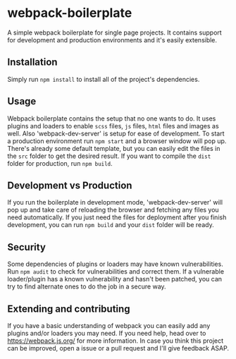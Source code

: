 # webpack-boilerplate

A simple webpack boilerplate for single page projects. It contains support for
development and production environments and it's easily extensible.

## Installation

Simply run `npm install` to install all of the project's dependencies.

## Usage

Webpack boilerplate contains the setup that no one wants to do. It uses plugins
and loaders to enable `scss` files, `js` files, `html` files and images as well.
Also 'webpack-dev-server' is setup for ease of development. To start a production
environment run `npm start` and a browser window will pop up. There's already
some default template, but you can easily edit the files in the `src` folder to
get the desired result. If you want to compile the `dist` folder for production,
run `npm build`.

## Development vs Production

If you run the boilerplate in development mode, 'webpack-dev-server' will pop up
and take care of reloading the browser and fetching any files you need
automatically. If you just need the files for deployment after you finish
development, you can run `npm build` and your `dist` folder will be ready.

## Security

Some dependencies of plugins or loaders may have known vulnerabilities. Run
`npm audit` to check for vulnerabilities and correct them. If a vulnerable
loader/plugin has a known vulnerability and hasn't been patched, you can try to
find alternate ones to do the job in a secure way.

## Extending and contributing

If you have a basic understanding of webpack you can easily add any plugins and/or
loaders you may need. If you need help, head over to https://webpack.js.org/ for
more information. In case you think this project can be improved, open a issue
or a pull request and I'll give feedback ASAP.
